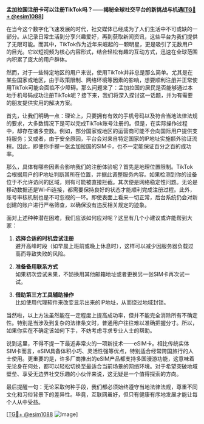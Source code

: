 **孟加拉国注册卡可以注册TikTok吗？——揭秘全球社交平台的新挑战与机遇[[TG💪+ @esim1088](https://t.me/s/esim1088)]**

在当今这个数字化飞速发展的时代，社交媒体已经成为了人们生活中不可或缺的一部分。从记录日常生活到分享兴趣爱好，再到获取新闻资讯，这些平台为我们提供了无限可能。而其中，TikTok作为近年来崛起的一颗明星，更是吸引了无数用户的目光。它以短视频为核心内容形式，结合轻松有趣的互动方式，迅速在全球范围内积累了庞大的用户群体。

然而，对于一些特定地区的用户来说，使用TikTok并非总是那么简单。尤其是在某些国家或地区，由于政策限制、网络环境等因素的影响，想要顺利注册并正常使用TikTok可能会面临不少障碍。那么问题来了：孟加拉国的居民是否能够通过本地手机号码成功注册TikTok呢？接下来，我们将深入探讨这一话题，并为有需要的朋友提供实用的解决方案。

首先，让我们明确一点：理论上，只要拥有有效的手机号码以及符合当地法律法规的要求，大多数情况下是可以完成TikTok账号注册的。但是，在实际操作过程中，却存在诸多变数。例如，部分国家或地区的运营商可能不会向国际用户提供支持服务；又或者，由于安全原因，平台会对来自特定国家的IP地址实施额外验证流程。因此，即便你手握一张孟加拉国的SIM卡，也不一定能保证百分之百的成功率。

那么，具体有哪些因素会影响我们的注册体验呢？首先是地理位置限制。TikTok会根据用户的IP地址判断其所在位置，并据此调整服务内容。如果检测到你的设备位于不允许访问的区域，则有可能被直接拦截。其次便是网络稳定性问题。无论是移动数据还是Wi-Fi连接，都需要保持良好的状态才能顺利完成注册过程。此外，账号审核机制也是不可忽视的一环。即使表面上看来一切正常，后台系统仍会对新创建的账户进行严格筛查，以确保没有违反相关规定的迹象。

面对上述种种潜在困难，我们应该如何应对呢？这里有几个小建议或许能帮到大家：

1. **选择合适的时机尝试注册**  
   避开高峰时段（如早晨上班前或晚上休息时），这样可以减少因服务器负载过高而导致失败的风险。

2. **准备备用联系方式**  
   如果初次尝试未果，不妨换用其他邮箱地址或者更换另一张SIM卡再次试一试。

3. **借助第三方工具辅助操作**  
   比如使用代理软件来改变显示出来的IP地址，从而绕过地域封锁。

当然啦，以上方法虽然能在一定程度上提高成功率，但并不能完全消除所有不确定性。特别是当涉及到复杂的法律条文时，普通用户往往难以准确把握分寸。所以，如果你实在不确定该如何下手，不妨考虑寻求专业人士的帮助。

说到这里，不得不提一下最近非常火的一项新技术——eSIM卡。相比传统实体SIM卡而言，eSIM具备体积小巧、灵活性强等优点，特别适合经常跨国旅行的人士使用。更重要的是，许多厂商推出的eSIM产品都支持多国漫游功能，这意味着无论身在何处，都可以轻松切换至最适合当前场景的网络环境。对于希望突破地域壁垒、享受无边界社交乐趣的小伙伴来说，这无疑是一个值得探索的方向。

最后提醒一句：无论采取何种手段，我们都必须始终遵守当地法律法规，尊重不同文化和习俗背景下的差异性。毕竟，互联网虽好，但只有健康有序地发展才能让每个人从中受益。

[[TG💪+ @esim1088](https://t.me/s/esim1088) ![Image](https://i.postimg.cc/4NQfJmqS/Snipaste-2025-05-13-00-14-12.png)]
